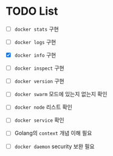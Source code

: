 # TODO List

- [ ] `docker stats` 구현
- [ ] `docker logs` 구현
- [x] `docker info` 구현
- [ ] `docker inspect` 구현
- [ ] `docker version` 구현
- [ ] `docker swarm` 모드에 있는지 없는지 확인
- [ ] `docker node` 리스트 확인
- [ ] `docker service` 확인
- [ ] Golang의 `context` 개념 이해 필요
- [ ] `docker daemon` security 보완 필요

 